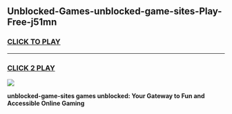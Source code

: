 
## Unblocked-Games-unblocked-game-sites-Play-Free-j51mn
<h3>
<a href="https://premium76.site?title=unblocked-game-sites&ref=24M">CLICK TO PLAY</a></h3>
<hr>

<h3>
<a href="https://premium76.site?title=unblocked-game-sites&ref=24M">CLICK 2 PLAY</a>
  
</h3>

<a href="https://premium76.site?title=unblocked-game-sites&ref=24M"><img src="https://clearcache.store/games.png"></a>


**unblocked-game-sites games unblocked: Your Gateway to Fun and Accessible Online Gaming**
